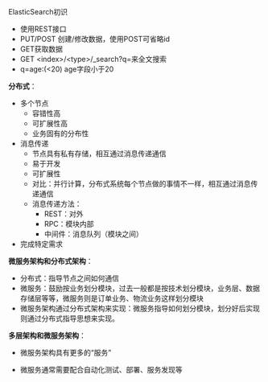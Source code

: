 ElasticSearch初识

* 使用REST接口
* PUT/POST 创建/修改数据，使用POST可省略id
* GET获取数据
* GET \<index>/\<type>/_search?q=来全文搜索
* q=age:(<20) age字段小于20





**分布式**：

* 多个节点
  * 容错性高
  * 可扩展性高
  * 业务固有的分布性
* 消息传递
  * 节点具有私有存储，相互通过消息传递通信
  * 易于开发
  * 可扩展性
  * 对比：并行计算，分布式系统每个节点做的事情不一样，相互通过消息传递通信
  * 消息传递方法：
    * REST：对外
    * RPC：模块内部
    * 中间件：消息队列（模块之间）
* 完成特定需求

**微服务架构和分布式架构**：

* 分布式：指导节点之间如何通信
* 微服务：鼓励按业务划分模块，过去一般都是按技术划分模块，业务层、数据存储层等等，微服务则是订单业务、物流业务这样划分模块
* 微服务架构通过分布式架构来实现：微服务指导如何划分模块，划分好后实现则通过分布式指导思想来实现。

**多层架构和微服务架构**：

* 微服务架构具有更多的“服务”

* 微服务通常需要配合自动化测试、部署、服务发现等

  